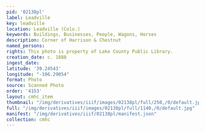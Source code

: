 ```yaml
---
pid: '02138pl'
label: Leadville
key: leadville
location: Leadville (Colo.)
keywords: Buildings, Businesses, People, Wagons, Horses
description: Corner of Harrison & Chestnut
named_persons: 
rights: This photo is property of Lake County Public Library.
creation_date: c. 1888
ingest_date: 
latitude: '39.24543'
longitude: "-106.29054"
format: Photo
source: Scanned Photo
order: '4153'
layout: cmhc_item
thumbnail: "/img/derivatives/iiif/images/02138pl/full/250,/0/default.jpg"
full: "/img/derivatives/iiif/images/02138pl/full/1140,/0/default.jpg"
manifest: "/img/derivatives/iiif/02138pl/manifest.json"
collection: cmhc
---
```

